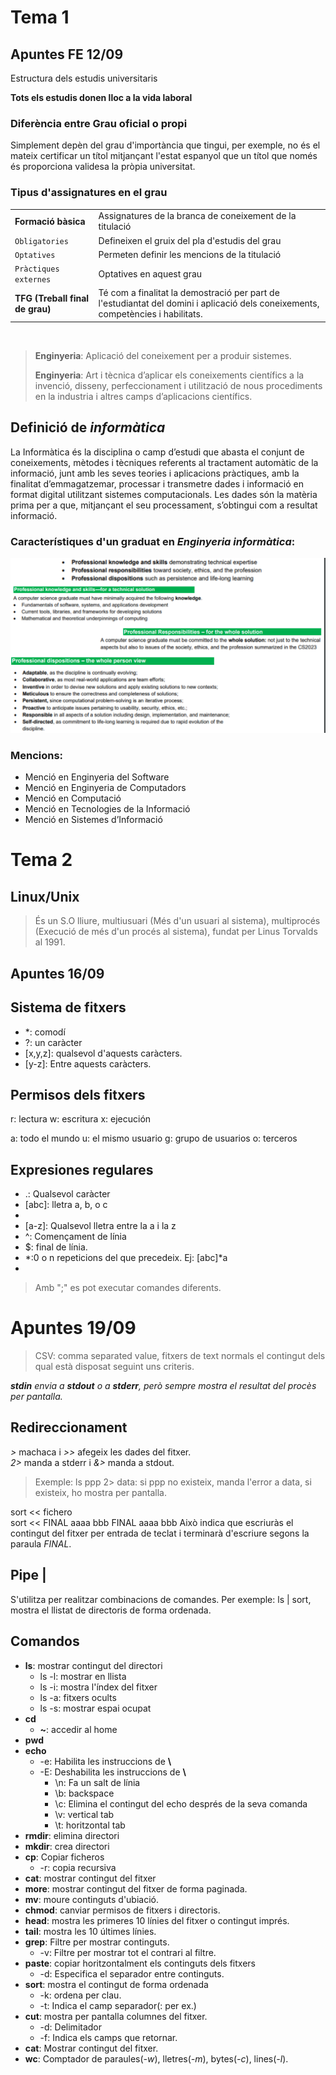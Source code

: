# Tema 1
## Apuntes FE 12/09

Estructura dels estudis universitaris


**Tots els estudis donen lloc a la vida laboral**

### Diferència entre Grau oficial o propi
Simplement depèn del grau d'importància que tingui, per exemple, no és el mateix certificar un títol mitjançant l'estat espanyol que un títol que només és proporciona validesa la pròpia universitat.

### Tipus d'assignatures en el grau
|||
|----------------|-------------------------------|
|**Formació bàsica** |Assignatures de la branca de coneixement de la titulació          |
|``Obligatories``          |Defineixen el gruix del pla d'estudis del grau       |
|``Optatives``          |Permeten definir les mencions de la titulació|
|``Pràctiques externes``          |Optatives en aquest grau|
|**TFG (Treball final de grau)**| Té com a finalitat la demostració per part de l'estudiantat del domini i aplicació dels coneixements, competències i habilitats.|

<br>

> **Enginyeria**: Aplicació del coneixement per a produir sistemes.
>
> **Enginyeria**: Art i tècnica d’aplicar els coneixements científics a
la invenció, disseny, perfeccionament i utilització de nous
procediments en la industria i altres camps d’aplicacions
científics.

## Definició de _informàtica_
La Informàtica és la disciplina o camp d’estudi que abasta el conjunt de coneixements,
mètodes i tècniques referents al tractament automàtic de la informació, junt amb les seves
teories i aplicacions pràctiques, amb la finalitat d’emmagatzemar, processar i transmetre
dades i informació en format digital utilitzant sistemes computacionals. Les dades són la
matèria prima per a que, mitjançant el seu processament, s’obtingui com a resultat
informació.


### Característiques d'un graduat en ___Enginyeria informàtica___:
![Foto de las caracteristicas](/FE/img/12_09/graduado_informatica.png) 

### Mencions:
- Menció en Enginyeria del Software
- Menció en Enginyeria de Computadors
- Menció en Computació
- Menció en Tecnologies de la Informació
- Menció en Sistemes d’Informació


# Tema 2

## Linux/Unix

> És un S.O lliure, multiusuari (Més d'un usuari al sistema), multiprocés (Execució de més d'un procés al sistema), fundat per Linus Torvalds al 1991.


## Apuntes 16/09
  
## Sistema de fitxers
- *: comodí
- ?: un caràcter
- [x,y,z]: qualsevol d'aquests caràcters.
- [y-z]: Entre aquests caràcters.

## Permisos dels fitxers
  r: lectura
  w: escritura
  x: ejecución

  a: todo el mundo
  u: el mismo usuario
  g: grupo de usuarios
  o: terceros

## Expresiones regulares

- .: Qualsevol caràcter
- [abc]: lletra a, b, o c
- [^abc]: qualsevol caràcter menys a,b o c
- [a-z]: Qualsevol lletra entre la a i la z
- ^: Començament de línia
- $: final de línia.
- *:0 o n repeticions del que precedeix. Ej: [abc]*a
- 

> Amb ";" es pot executar comandes diferents.


# Apuntes 19/09

> CSV: comma separated value, fitxers de text normals el contingut dels qual està disposat seguint uns criteris.

_**stdin** envia a **stdout** o a **stderr**, però sempre mostra el resultat del procès per pantalla._

## Redireccionament

*>* machaca i *>>* afegeix les dades del fitxer.  
*2>* manda a stderr i *&>* manda a stdout.  
>Exemple: ls ppp 2> data: si ppp no existeix, manda l'error a data, si existeix, ho mostra per pantalla.

sort << fichero  
sort << FINAL
aaaa
bbb
FINAL
aaaa
bbb
Això indica que escriuràs el contingut del fitxer per entrada de teclat i terminarà d'escriure segons la paraula _FINAL_.

## Pipe |
S'utilitza per realitzar combinacions de comandes. Per exemple: ls | sort, mostra el llistat de directoris de forma ordenada.


## Comandos

- **ls**: mostrar contingut del directori
  - ls -l: mostrar en llista
  - ls -i: mostra l'índex del fitxer
  - ls -a: fitxers ocults
  - ls -s: mostrar espai ocupat
- **cd**
  - **~**: accedir al home
- **pwd**
- **echo**
  - -e: Habilita les instruccions de **\\**
  - -E: Deshabilita les instruccions de **\\**
    - \n: Fa un salt de línia
    - \b: backspace
    - \c: Elimina el contingut del echo després de la seva comanda
    - \v: vertical tab 
    - \t: horitzontal tab
- **rmdir**: elimina directori
- **mkdir**: crea directori
- **cp**: Copiar ficheros
  - -r: copia recursiva
- **cat**: mostrar contingut del fitxer
- **more**: mostrar contingut del fitxer de forma paginada.
- **mv**: moure continguts d'ubiació.
- **chmod**: canviar permisos de fitxers i directoris.
- **head**: mostra les primeres 10 línies del fitxer o contingut imprés.
- **tail**: mostra les 10 últimes línies.
- **grep**: Filtre per mostrar continguts.
  - -v: Filtre per mostrar tot el contrari al filtre.
- **paste**: copiar horitzontalment els continguts dels fitxers
  - -d: Especifica el separador entre continguts.
- **sort**: mostra el contingut de forma ordenada
  - -k: ordena per clau.
  - -t: Indica el camp separador(: per ex.)
- **cut**: mostra per pantalla columnes del fitxer.
  - -d: Delimitador
  - -f: Indica els camps que retornar.
- **cat**: Mostrar contingut del fitxer.
- **wc**: Comptador de paraules(_-w_), lletres(_-m_), bytes(_-c_), lines(_-l_).